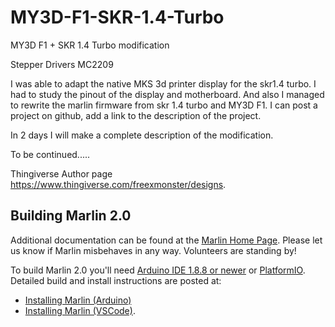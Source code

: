 ﻿# MY3D-F1-SKR-1.4-Turbo
MY3D F1 + SKR 1.4 Turbo modification 

Stepper Drivers MC2209

I was able to adapt the native MKS 3d printer display for the skr1.4 turbo. I had to study the pinout of the display and motherboard. And also I managed to rewrite the marlin firmware from skr 1.4 turbo and MY3D F1. I can post a project on github, add a link to the description of the project.

In 2 days I will make a complete description of the modification.

To be continued.....






Thingiverse Author page https://www.thingiverse.com/freexmonster/designs.



## Building Marlin 2.0

Additional documentation can be found at the [Marlin Home Page](http://marlinfw.org/).
Please let us know if Marlin misbehaves in any way. Volunteers are standing by!

To build Marlin 2.0 you'll need [Arduino IDE 1.8.8 or newer](https://www.arduino.cc/en/main/software) or [PlatformIO](http://docs.platformio.org/en/latest/ide.html#platformio-ide). Detailed build and install instructions are posted at:

  - [Installing Marlin (Arduino)](http://marlinfw.org/docs/basics/install_arduino.html)
  - [Installing Marlin (VSCode)](http://marlinfw.org/docs/basics/install_platformio_vscode.html).
